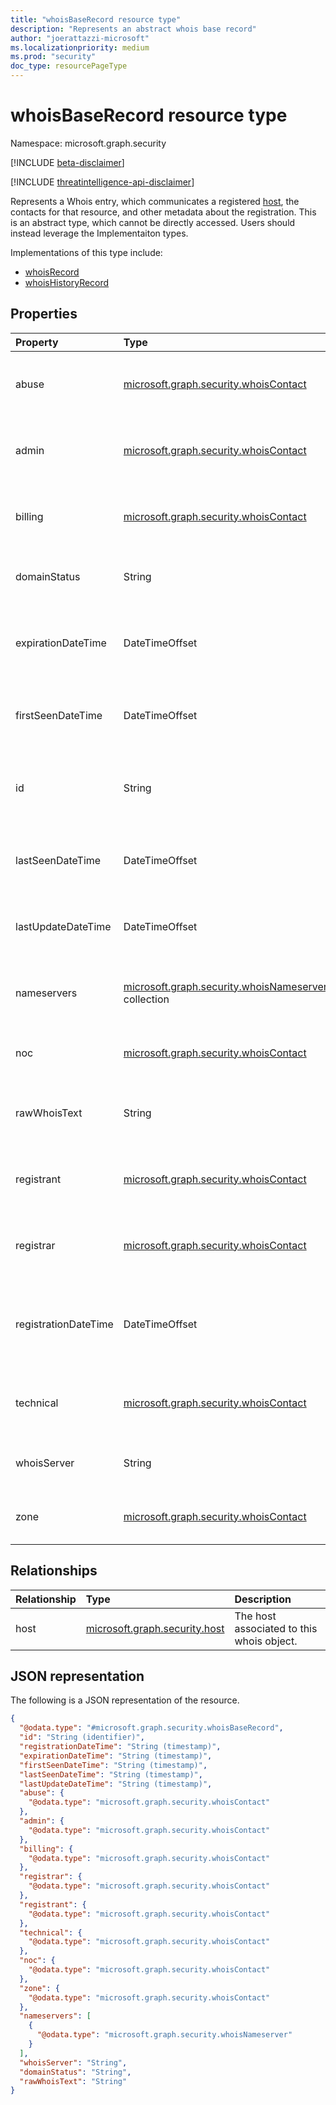 ```yaml
---
title: "whoisBaseRecord resource type"
description: "Represents an abstract whois base record"
author: "joerattazzi-microsoft"
ms.localizationpriority: medium
ms.prod: "security"
doc_type: resourcePageType
---
```


# whoisBaseRecord resource type

Namespace: microsoft.graph.security

[!INCLUDE [beta-disclaimer](../../includes/beta-disclaimer.md)]

[!INCLUDE [threatintelligence-api-disclaimer](../../includes/threatintelligence-api-disclaimer.md)]

Represents a Whois entry, which communicates a registered [host](../resources/security-host.md), the contacts for that resource, and other metadata about the registration. This is an abstract type, which cannot be directly accessed. Users should instead leverage the Implementaiton types.

Implementations of this type include:

- [whoisRecord](./security-whoisrecord.md) 
- [whoisHistoryRecord](./security-whoishistoryrecord.md) 

## Properties
|Property|Type|Description|
|:---|:---|:---|
|abuse|[microsoft.graph.security.whoisContact](../resources/security-whoiscontact.md)|The contact information for the **abuse** contact.|
|admin|[microsoft.graph.security.whoisContact](../resources/security-whoiscontact.md)|The contact information for the **admin** contact.|
|billing|[microsoft.graph.security.whoisContact](../resources/security-whoiscontact.md)|The contact information for the **billing** contact.|
|domainStatus|String|The domain status for this whois object.|
|expirationDateTime|DateTimeOffset|The date and time that this whois record will expire with the registrar.|
|firstSeenDateTime|DateTimeOffset|The first seen date and time of this whois record.|
|id|String|The id for this Whois record object. Inherited from [entity](../resources/entity.md).|
|lastSeenDateTime|DateTimeOffset|The last seen date and time of this whois record.|
|lastUpdateDateTime|DateTimeOffset|The date and time that this whois record was last updated.|
|nameservers|[microsoft.graph.security.whoisNameserver](../resources/security-whoisnameserver.md) collection|The nameservers for this whois object.|
|noc|[microsoft.graph.security.whoisContact](../resources/security-whoiscontact.md)|The contact information for the **noc** contact.|
|rawWhoisText|String|The raw whois details for this whois object.|
|registrant|[microsoft.graph.security.whoisContact](../resources/security-whoiscontact.md)|The contact information for the **registrant** contact.|
|registrar|[microsoft.graph.security.whoisContact](../resources/security-whoiscontact.md)|The contact information for the **registrar** contact.|
|registrationDateTime|DateTimeOffset|The date and time that this whois record was registered with a registrar.|
|technical|[microsoft.graph.security.whoisContact](../resources/security-whoiscontact.md)|The contact information for the **technical** contact.|
|whoisServer|String|The whois server providing the details.|
|zone|[microsoft.graph.security.whoisContact](../resources/security-whoiscontact.md)|The contact information for the **zone** contact.|

## Relationships
|Relationship|Type|Description|
|:---|:---|:---|
|host|[microsoft.graph.security.host](../resources/security-host.md)|The host associated to this whois object.|

## JSON representation
The following is a JSON representation of the resource.
<!-- {
  "blockType": "resource",
  "keyProperty": "id",
  "@odata.type": "microsoft.graph.security.whoisBaseRecord",
  "baseType": "microsoft.graph.entity",
  "openType": false
}
-->
``` json
{
  "@odata.type": "#microsoft.graph.security.whoisBaseRecord",
  "id": "String (identifier)",
  "registrationDateTime": "String (timestamp)",
  "expirationDateTime": "String (timestamp)",
  "firstSeenDateTime": "String (timestamp)",
  "lastSeenDateTime": "String (timestamp)",
  "lastUpdateDateTime": "String (timestamp)",
  "abuse": {
    "@odata.type": "microsoft.graph.security.whoisContact"
  },
  "admin": {
    "@odata.type": "microsoft.graph.security.whoisContact"
  },
  "billing": {
    "@odata.type": "microsoft.graph.security.whoisContact"
  },
  "registrar": {
    "@odata.type": "microsoft.graph.security.whoisContact"
  },
  "registrant": {
    "@odata.type": "microsoft.graph.security.whoisContact"
  },
  "technical": {
    "@odata.type": "microsoft.graph.security.whoisContact"
  },
  "noc": {
    "@odata.type": "microsoft.graph.security.whoisContact"
  },
  "zone": {
    "@odata.type": "microsoft.graph.security.whoisContact"
  },
  "nameservers": [
    {
      "@odata.type": "microsoft.graph.security.whoisNameserver"
    }
  ],
  "whoisServer": "String",
  "domainStatus": "String",
  "rawWhoisText": "String"
}
```

